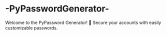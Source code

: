 # -PyPasswordGenerator-
Welcome to the PyPassword Generator! 🎉 Secure your accounts with easily customizable passwords.
